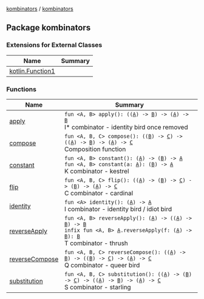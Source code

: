 [kombinators](../index.md) / [kombinators](./index.md)

## Package kombinators

### Extensions for External Classes

| Name | Summary |
|---|---|
| [kotlin.Function1](kotlin.-function1/index.md) |  |

### Functions

| Name | Summary |
|---|---|
| [apply](apply.md) | `fun <A, B> apply(): ((`[`A`](apply.md#A)`) -> `[`B`](apply.md#B)`) -> (`[`A`](apply.md#A)`) -> `[`B`](apply.md#B)<br>I* combinator - identity bird once removed |
| [compose](compose.md) | `fun <A, B, C> compose(): ((`[`B`](compose.md#B)`) -> `[`C`](compose.md#C)`) -> ((`[`A`](compose.md#A)`) -> `[`B`](compose.md#B)`) -> (`[`A`](compose.md#A)`) -> `[`C`](compose.md#C)<br>Composition function |
| [constant](constant.md) | `fun <A, B> constant(): (`[`A`](constant.md#A)`) -> (`[`B`](constant.md#B)`) -> `[`A`](constant.md#A)<br>`fun <A, B> constant(a: `[`A`](constant.md#A)`): (`[`B`](constant.md#B)`) -> `[`A`](constant.md#A)<br>K combinator - kestrel |
| [flip](flip.md) | `fun <A, B, C> flip(): ((`[`A`](flip.md#A)`) -> (`[`B`](flip.md#B)`) -> `[`C`](flip.md#C)`) -> (`[`B`](flip.md#B)`) -> (`[`A`](flip.md#A)`) -> `[`C`](flip.md#C)<br>C combinator - cardinal |
| [identity](identity.md) | `fun <A> identity(): (`[`A`](identity.md#A)`) -> `[`A`](identity.md#A)<br>I combinator - identity bird / idiot bird |
| [reverseApply](reverse-apply.md) | `fun <A, B> reverseApply(): (`[`A`](reverse-apply.md#A)`) -> ((`[`A`](reverse-apply.md#A)`) -> `[`B`](reverse-apply.md#B)`) -> `[`B`](reverse-apply.md#B)<br>`infix fun <A, B> `[`A`](reverse-apply.md#A)`.reverseApply(f: (`[`A`](reverse-apply.md#A)`) -> `[`B`](reverse-apply.md#B)`): `[`B`](reverse-apply.md#B)<br>T combinator - thrush |
| [reverseCompose](reverse-compose.md) | `fun <A, B, C> reverseCompose(): ((`[`A`](reverse-compose.md#A)`) -> `[`B`](reverse-compose.md#B)`) -> ((`[`B`](reverse-compose.md#B)`) -> `[`C`](reverse-compose.md#C)`) -> (`[`A`](reverse-compose.md#A)`) -> `[`C`](reverse-compose.md#C)<br>Q combinator - queer bird |
| [substitution](substitution.md) | `fun <A, B, C> substitution(): ((`[`A`](substitution.md#A)`) -> (`[`B`](substitution.md#B)`) -> `[`C`](substitution.md#C)`) -> ((`[`A`](substitution.md#A)`) -> `[`B`](substitution.md#B)`) -> (`[`A`](substitution.md#A)`) -> `[`C`](substitution.md#C)<br>S combinator - starling |
